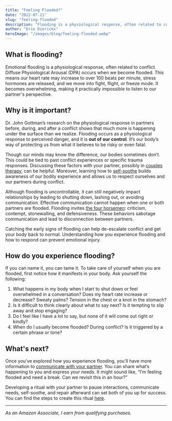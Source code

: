 ```yaml
---
title: "Feeling Flooded?"
date: "2022-07-21"
slug: "feeling-flooded"
description: "Flooding is a physiological response, often related to conflict. It is emotionally overwhelming and makes listening to our partner difficult."
author: "Erin Dierickx"
heroImage: "/images/blog/feeling-flooded.webp"
---
```


## What is flooding?

Emotional flooding is a physiological response, often related to conflict. Diffuse Physiological Arousal (DPA) occurs when we become flooded. This means our heart rate may increase to over 100 beats per minute, stress hormones are released, and we move into fight, flight, or freeze mode. It becomes overwhelming, making it practically impossible to listen to our partner's perspective.

## Why is it important?

Dr. John Gottman’s research on the physiological response in partners before, during, and after a conflict shows that much more is happening under the surface than we realize. Flooding occurs as a physiological response to perceived danger, and it is **out of our control**. It’s our body’s way of protecting us from what it believes to be risky or even fatal.

Though our minds may know the difference, our bodies sometimes don’t. This could be tied to past conflict experiences or specific trauma responses. Discussing these factors with your partner, possibly in [couples therapy](https://www.erindtherapy.com/couples-therapy/), can be helpful. Moreover, learning how to [self-soothe](http://gottman.com/blog/how-to-practice-self-soothing/) builds awareness of our bodily experience and allows us to respect ourselves and our partners during conflict.

Although flooding is uncontrollable, it can still negatively impact relationships by leading to shutting down, lashing out, or avoiding communication. Effective communication cannot happen when one or both partners are flooded. Flooding invites [the four horsemen](https://www.gottman.com/blog/the-four-horsemen-recognizing-criticism-contempt-defensiveness-and-stonewalling/): criticism, contempt, stonewalling, and defensiveness. These behaviors sabotage communication and lead to disconnection between partners.

Catching the early signs of flooding can help de-escalate conflict and get your body back to normal. Understanding how you experience flooding and how to respond can prevent emotional injury.

## How do you experience flooding?

If you can name it, you can tame it. To take care of yourself when you are flooded, first notice how it manifests in your body. Ask yourself the following:

1. What happens in my body when I start to shut down or feel overwhelmed in a conversation? Does my heart rate increase or decrease? Sweaty palms? Tension in the chest or a knot in the stomach?
2. Is it difficult to think clearly about what to say next? Is it tempting to slip away and stop engaging?
3. Do I feel like I have a lot to say, but none of it will come out right or kindly?
4. When do I usually become flooded? During conflict? Is it triggered by a certain phrase or tone?

## What's next?

Once you’ve explored how you experience flooding, you’ll have more information to [communicate with your partner](https://amzn.to/3VmLNgX). You can share what’s happening to you and express your needs. It might sound like, “I’m feeling flooded and need a break. Can we revisit this in an hour?”

Developing a ritual with your partner to pause interactions, communicate needs, self-soothe, and repair afterward can set both of you up for success. You can find the steps to create this ritual [here](https://www.erindtherapy.com/2022/07/27/what-to-do-when-flooded/).

---

*As an Amazon Associate, I earn from qualifying purchases.*
